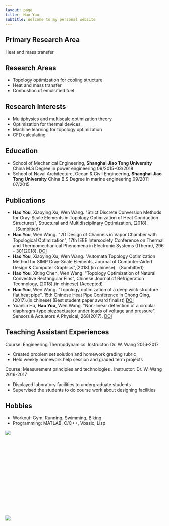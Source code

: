 ```yaml
---
layout: page
title:  Hao You
subtitle: Welcome to my personal website
---
```

## Primary Research Area
Heat and mass transfer

## Research Areas
- Topology optimization for cooling structure
- Heat and mass transfer 
- Conbustion of emulsified fuel

## Research Interests
- Multiphysics and multiscale optimization theory 
- Optimization for thermal devices
- Machine learning for topology optimization
- CFD calculating

## Education
- School of Mechanical Engineering, **Shanghai Jiao Tong University**                          China
M.S Degree in power engineering                                                09/2015-03/2018 
- School of Naval Architecture, Ocean & Civil Engineering, **Shanghai Jiao Tong University**   China
B.S Degree in marine engineering                                               09/2011-07/2015

## Publications
- **Hao You**, Xiaoying Xu, Wen Wang. "Strict Discrete Conversion Methods for Gray-Scale Elements in Topology Optimization of Heat Conduction Structures", Structural and Multidisciplinary Optimization, (2018). （Sumbitted）
- **Hao You**, Wen Wang. "2D Design of Channels in Vapor Chamber with Topological Optimization", 17th IEEE Intersociety Conference on Thermal and Thermomechanical Phenomena in Electronic Systems (ITherm), 296	- 301(2018). <a href="https://ieeexplore.ieee.org/document/8419488/" target="_blank">DOI</a>
- **Hao You**, Xiaoying Xu, Wen Wang. "Automata Topology Optimization Method for SIMP Gray-Scale Elements, Journal of Computer-Aided Design & Computer Graphics",(2018).(in chinese) （Sumbitted）
- **Hao You**, Xiting Chen, Wen Wang. "Topology Optimization of Natural Convective Rectangular Fins", Chinese Journal of Refrigeration Technology, (2018).(in chinese) (Accepted)
- **Hao You**, Wen Wang. "Topology optimization of a deep wick structure flat heat pipe", 15th Chinese Heat Pipe Conference in Chong Qing,(2017).(in chinese) (Best student paper award finalist) <a href="http://news.cqu.edu.cn/newsv2/show-14-9387-1.html" target="_blank">DOI</a>
- Yuanlin Hu, **Hao You**, Wen Wang. "Non-linear deflection of a circular diaphragm-type piezoactuator under loads of voltage and pressure", Sensors & Actuators A Physical, 268(2017). <a href="https://www.sciencedirect.com/science/article/pii/S0924424717303527" target="_blank">DOI</a>

## Teaching Assistant Experiences
Course: Engineering Thermodynamics. Instructor: Dr. W. Wang                  2016-2017
- Created problem set solution and homework grading rubric
- Held weekly homework help session and graded term projects
 
Course: Measurement principles and technologies . Instructor: Dr. W. Wang                2016-2017
- Displayed laboratory facilities to undergraduate students
- Supervised the students to do course work about designing facilities

## Hobbies
- Workout: Gym, Running, Swimming, Biking
- Programming: MATLAB, C/C++, Vbasic, Lisp
<div class="row">
  <div class="col-lg-6 col-md-6 col-sm-6 col-xs-12">
    <div style="height: 270px;overflow: hidden;">
     <img src="../img/001.jpg" style="-webkit-transform: translateY(-10%);-ms-transform: translateY(-10%);-moz-transform: translateY(-10%);">
    </div>
  </div>
  <div class="col-lg-6 col-md-6 col-sm-6 col-xs-12">
    <img src="../img/002.jpg"> 
  </div>
</div>
